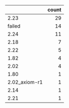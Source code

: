 |               |   count |
|:--------------|--------:|
| 2.23          |      29 |
| failed        |      14 |
| 2.24          |      11 |
| 2.18          |       7 |
| 2.22          |       5 |
| 1.82          |       4 |
| 2.02          |       4 |
| 1.80          |       1 |
| 2.02_axiom-r1 |       1 |
| 2.14          |       1 |
| 2.21          |       1 |